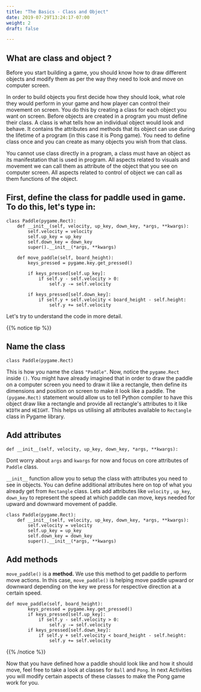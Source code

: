 ```yaml
---
title: "The Basics - Class and Object"
date: 2019-07-29T13:24:17-07:00
weight: 2
draft: false

---
```

## What are class and object ? 
Before you start building a game, you should know how to draw different objects and modify them as per the way they need to look and move on computer screen. 

In order to build objects you first decide how they should look, what role they would perform in your game and how player can control their movement on screen. You do this by creating a class for each object you want on screen. 
Before objects are created in a program you must define their class. A class is what tells how an individual object would look and behave. It contains the attributes and methods that its object can use during the lifetime of a program (in this case it is Pong game). You need to define class once and you can create as many objects you wish from that class. 

You cannot use class directly in a program, a class must have an object as its manifestation that is used in program. 
All aspects related to visuals and movement we can call them as attribute of the object that you see on computer screen. 
All aspects related to control of object we can call as them functions of the object. 


## First, define the class for paddle used in game. To do this, let's type in:

```
class Paddle(pygame.Rect):
    def __init__(self, velocity, up_key, down_key, *args, **kwargs):
        self.velocity = velocity
        self.up_key = up_key
        self.down_key = down_key
        super().__init__(*args, **kwargs)

    def move_paddle(self, board_height):
        keys_pressed = pygame.key.get_pressed()

        if keys_pressed[self.up_key]:
            if self.y - self.velocity > 0:
                self.y -= self.velocity

        if keys_pressed[self.down_key]:
            if self.y + self.velocity < board_height - self.height:
                self.y += self.velocity
```

Let's try to understand the code in more detail.

{{% notice tip %}}

## Name the class
`class Paddle(pygame.Rect)`

This is how you name the class `"Paddle"`. Now, notice the `pygame.Rect` inside `()`. You might have already imagined that in order to draw the paddle on a computer screen you need to draw it like a rectangle, then define its dimensions and position on screen to make it look like a paddle. The `(pygame.Rect)` statement would allow us to tell Python compiler to have this object draw like a rectangle and provide all rectangle's attributes to it like `WIDTH` and `HEIGHT`. This helps us utilising all attributes available to `Rectangle` class in Pygame library. 

## Add attributes
`def __init__(self, velocity, up_key, down_key, *args, **kwargs):`

Dont worry about `args` and `kwargs` for now and focus on core attributes of `Paddle` class. 

`__init__` function allow you to setup the class with attributes you need to see in objects. You can define additional attributes here on top of what you already get from `Rectangle` class. Lets add attributes like `velocity` , `up_key`, `down_key` to represent the speed at which paddle can move, keys needed for upward and downward movement of paddle. 

```
class Paddle(pygame.Rect):
    def __init__(self, velocity, up_key, down_key, *args, **kwargs):
        self.velocity = velocity
        self.up_key = up_key
        self.down_key = down_key
        super().__init__(*args, **kwargs)
```
## Add methods

`move_paddle()` is a **method.**  We use this method to get paddle to perform move actions. In this case, `move_paddle()` is helping move paddle upward or downward depending on the key we press for respective direction at a certain speed.

```
def move_paddle(self, board_height):
        keys_pressed = pygame.key.get_pressed()
        if keys_pressed[self.up_key]:
            if self.y - self.velocity > 0:
                self.y -= self.velocity
        if keys_pressed[self.down_key]:
            if self.y + self.velocity < board_height - self.height:
                self.y += self.velocity
```

{{% /notice %}}

Now that you have defined how a paddle should look like and how it should move, feel free to take a look at classes for `Ball` and `Pong`. In next Activities you will modify certain aspects of these classes to make the Pong game work for you.